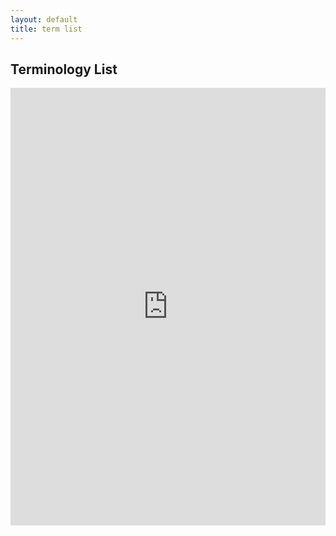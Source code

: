 ```yaml
---
layout: default
title: term list
---
```


## Terminology List

<iframe src="https://docs.google.com/spreadsheets/d/e/2PACX-1vTWpn42DFWMDm-9W7WaREU16g0u2Qc9XZ63GWDCHanBk_dXTREnj3tYIpu6VEQhBQ/pubhtml?gid=2049263333&amp;single=true&amp;widget=true&amp;headers=false" style="width: 100%;height: 700px;border: none;"></iframe>
